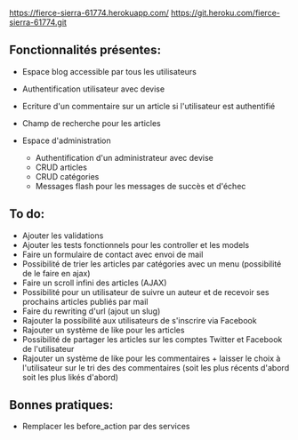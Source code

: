 https://fierce-sierra-61774.herokuapp.com/
https://git.heroku.com/fierce-sierra-61774.git

Fonctionnalités présentes:
------
- Espace blog accessible par tous les utilisateurs
- Authentification utilisateur avec devise
- Ecriture d'un commentaire sur un article si l'utilisateur est authentifié
- Champ de recherche pour les articles

- Espace d'administration
    - Authentification d'un administrateur avec devise
    - CRUD articles
    - CRUD catégories
    - Messages flash pour les messages de succès et d'échec
    
To do:
------
- Ajouter les validations
- Ajouter les tests fonctionnels pour les controller et les models
- Faire un formulaire de contact avec envoi de mail
- Possibilité de trier les articles par catégories avec un menu (possibilité de le faire en ajax)
- Faire un scroll infini des articles (AJAX)
- Possibilité pour un utilisateur de suivre un auteur et de recevoir ses prochains articles publiés par mail
- Faire du rewriting d'url (ajout un slug)
- Rajouter la possibilité aux utilisateurs de s'inscrire via Facebook
- Rajouter un système de like pour les articles
- Possibilité de partager les articles sur les comptes Twitter et Facebook de l'utilisateur
- Rajouter un système de like pour les commentaires + laisser le choix à l'utilisateur sur le tri des des commentaires (soit les plus récents d'abord soit les plus likés d'abord)

Bonnes pratiques:
------
- Remplacer les before_action par des services